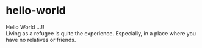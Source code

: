 # hello-world
Hello World ...!!  
Living as a refugee is quite the experience. Especially, in a place where you have no relatives or friends.
